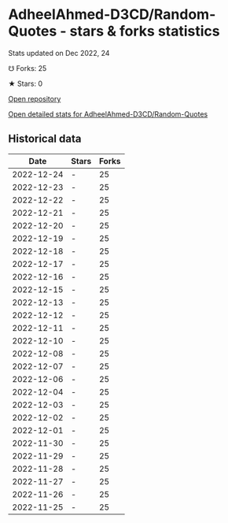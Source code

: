 # AdheelAhmed-D3CD/Random-Quotes - stars & forks statistics

Stats updated on Dec 2022, 24

☋ Forks: 25

★ Stars: 0

[Open repository](https://github.com/AdheelAhmed-D3CD/Random-Quotes)

[Open detailed stats for AdheelAhmed-D3CD/Random-Quotes](https://reviewgithub.com/rep/AdheelAhmed-D3CD/Random-Quotes)

## Historical data
| Date | Stars | Forks |
|------|-------|-------|
| 2022-12-24 | - | 25 | 
| 2022-12-23 | - | 25 | 
| 2022-12-22 | - | 25 | 
| 2022-12-21 | - | 25 | 
| 2022-12-20 | - | 25 | 
| 2022-12-19 | - | 25 | 
| 2022-12-18 | - | 25 | 
| 2022-12-17 | - | 25 | 
| 2022-12-16 | - | 25 | 
| 2022-12-15 | - | 25 | 
| 2022-12-13 | - | 25 | 
| 2022-12-12 | - | 25 | 
| 2022-12-11 | - | 25 | 
| 2022-12-10 | - | 25 | 
| 2022-12-08 | - | 25 | 
| 2022-12-07 | - | 25 | 
| 2022-12-06 | - | 25 | 
| 2022-12-04 | - | 25 | 
| 2022-12-03 | - | 25 | 
| 2022-12-02 | - | 25 | 
| 2022-12-01 | - | 25 | 
| 2022-11-30 | - | 25 | 
| 2022-11-29 | - | 25 | 
| 2022-11-28 | - | 25 | 
| 2022-11-27 | - | 25 | 
| 2022-11-26 | - | 25 | 
| 2022-11-25 | - | 25 | 


